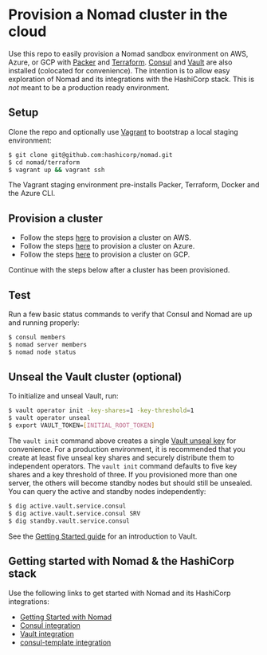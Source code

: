 # Provision a Nomad cluster in the cloud

Use this repo to easily provision a Nomad sandbox environment on AWS, Azure, or GCP with
[Packer](https://packer.io) and [Terraform](https://terraform.io).
[Consul](https://www.consul.io/intro/index.html) and
[Vault](https://www.vaultproject.io/intro/index.html) are also installed
(colocated for convenience). The intention is to allow easy exploration of
Nomad and its integrations with the HashiCorp stack. This is _not_ meant to be
a production ready environment.

## Setup

Clone the repo and optionally use [Vagrant](https://www.vagrantup.com/intro)
to bootstrap a local staging environment:

```bash
$ git clone git@github.com:hashicorp/nomad.git
$ cd nomad/terraform
$ vagrant up && vagrant ssh
```

The Vagrant staging environment pre-installs Packer, Terraform, Docker and the
Azure CLI.

## Provision a cluster

- Follow the steps [here](aws/README.md) to provision a cluster on AWS.
- Follow the steps [here](azure/README.md) to provision a cluster on Azure.
- Follow the steps [here](gcp/README.md) to provision a cluster on GCP.

Continue with the steps below after a cluster has been provisioned.

## Test

Run a few basic status commands to verify that Consul and Nomad are up and running
properly:

```bash
$ consul members
$ nomad server members
$ nomad node status
```

## Unseal the Vault cluster (optional)

To initialize and unseal Vault, run:

```bash
$ vault operator init -key-shares=1 -key-threshold=1
$ vault operator unseal
$ export VAULT_TOKEN=[INITIAL_ROOT_TOKEN]
```

The `vault init` command above creates a single
[Vault unseal key](https://www.vaultproject.io/docs/concepts/seal.html) for
convenience. For a production environment, it is recommended that you create at
least five unseal key shares and securely distribute them to independent
operators. The `vault init` command defaults to five key shares and a key
threshold of three. If you provisioned more than one server, the others will
become standby nodes but should still be unsealed. You can query the active
and standby nodes independently:

```bash
$ dig active.vault.service.consul
$ dig active.vault.service.consul SRV
$ dig standby.vault.service.consul
```

See the [Getting Started guide](https://www.vaultproject.io/intro/getting-started/first-secret.html)
for an introduction to Vault.

## Getting started with Nomad & the HashiCorp stack

Use the following links to get started with Nomad and its HashiCorp integrations:

- [Getting Started with Nomad](https://www.nomadproject.io/intro/getting-started/jobs.html)
- [Consul integration](https://www.nomadproject.io/docs/service-discovery/index.html)
- [Vault integration](https://www.nomadproject.io/docs/vault-integration/index.html)
- [consul-template integration](https://www.nomadproject.io/docs/job-specification/template.html)
